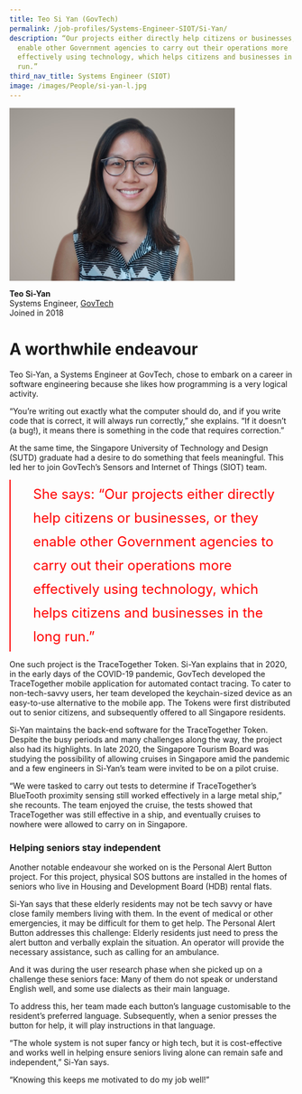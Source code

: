 ```yaml
---
title: Teo Si Yan (GovTech)
permalink: /job-profiles/Systems-Engineer-SIOT/Si-Yan/
description: “Our projects either directly help citizens or businesses, or they
  enable other Government agencies to carry out their operations more
  effectively using technology, which helps citizens and businesses in the long
  run.”
third_nav_title: Systems Engineer (SIOT)
image: /images/People/si-yan-l.jpg
---
```

<img src="/images/People/si-yan-l.jpg" alt="Teo Si-Yan" style="width:400px;" align="left">
<br clear="left">

**Teo Si-Yan**<br>
Systems Engineer, [GovTech](https://www.tech.gov.sg/)<br>
Joined in 2018

# A worthwhile endeavour

Teo Si-Yan, a Systems Engineer at GovTech, chose to embark on a career in software engineering because she likes how programming is a very logical activity.

“You’re writing out exactly what the computer should do, and if you write code that is correct, it will always run correctly,” she explains. “If it doesn’t (a bug!), it means there is something in the code that requires correction.”

At the same time, the Singapore University of Technology and Design (SUTD) graduate had a desire to do something that feels meaningful. This led her to join GovTech’s Sensors and Internet of Things (SIOT) team. 

<div style="font-size:24px; font-weight: 400; line-height: 1.75; color: #FF0000; padding: 5px 0px 5px 40px; margin-left: 0; border-left: 2px solid red">She says: “Our projects either directly help citizens or businesses, or they enable other Government agencies to carry out their operations more effectively using technology, which helps citizens and businesses in the long run.”</div>

One such project is the TraceTogether Token. Si-Yan explains that in 2020, in the early days of the COVID-19 pandemic, GovTech developed the TraceTogether mobile application for automated contact tracing. To cater to non-tech-savvy users, her team developed the keychain-sized device as an easy-to-use alternative to the mobile app. The Tokens were first distributed out to senior citizens, and subsequently offered to all Singapore residents.

Si-Yan maintains the back-end software for the TraceTogether Token. Despite the busy periods and many challenges along the way, the project also had its highlights. In late 2020, the Singapore Tourism Board was studying the possibility of allowing cruises in Singapore amid the pandemic and a few engineers in Si-Yan’s team were invited to be on a pilot cruise.

“We were tasked to carry out tests to determine if TraceTogether’s BlueTooth proximity sensing still worked effectively in a large metal ship,” she recounts. The team enjoyed the cruise, the tests showed that TraceTogether was still effective in a ship, and eventually cruises to nowhere were allowed to carry on in Singapore.


### Helping seniors stay independent

Another notable endeavour she worked on is the Personal Alert Button project. For this project, physical SOS buttons are installed in the homes of seniors who live in Housing and Development Board (HDB) rental flats.

Si-Yan says that these elderly residents may not be tech savvy or have close family members living with them. In the event of medical or other emergencies, it may be difficult for them to get help. The Personal Alert Button addresses this challenge: Elderly residents just need to press the alert button and verbally explain the situation. An operator will provide the necessary assistance, such as calling for an ambulance.

And it was during the user research phase when she picked up on a challenge these seniors face: Many of them do not speak or understand English well, and some use dialects as their main language. 

To address this, her team made each button’s language customisable to the resident’s preferred language. Subsequently, when a senior presses the button for help, it will play instructions in that language.

“The whole system is not super fancy or high tech, but it is cost-effective and works well in helping ensure seniors living alone can remain safe and independent,” Si-Yan says.

“Knowing this keeps me motivated to do my job well!”